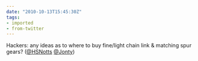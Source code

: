 ```yaml
---
date: "2010-10-13T15:45:30Z"
tags:
- imported
- from-twitter
---
```

Hackers: any ideas as to where to buy fine/light chain link & matching spur gears? \([@HSNotts](/twitter/#/HSNotts) [@Jonty](/twitter/#/Jonty))

